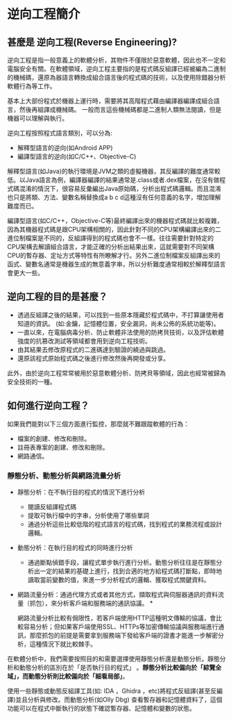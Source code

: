 # 逆向工程簡介

## 甚麼是 逆向工程\(Reverse Engineering\)?

逆向工程是指一般意義上的軟體分析，其物件不僅限於惡意軟體，因此也不一定和電腦安全有關。在軟體領域，逆向工程主要指的是程式碼反組譯已經被編為二進制的機械碼，還原為器語言轉換成組合語言後的程式碼的技術，以及使用除錯器分析軟體行為等工作。

基本上大部份程式於機器上運行時，需要將其高階程式藉由編譯器編譯成組合語言，然後再組譯成機械碼。一般而言這些機械碼都是二進制人類無法閱讀，但是機器可以理解與執行。

逆向工程按照程式語言類別，可以分為:

* 解釋型語言的逆向\(如Android APP\)
* 編譯型語言的逆向\(如C/C++、Objective-C\)

解釋型語言\(如Java\)的執行環境是JVM之類的虛擬機器，其反編譯的難度通常較低。以Java語言為例，編譯器編譯的結果通常是.class或者.dex檔案，在沒有做程式碼混淆的情況下，很容易反彙編出Java原始碼，分析出程式碼邏輯。而且混淆也只是將類、方法、變數名稱替換成a b c d這種沒有任何意義的名字，增加理解難度而已。

編譯型語言\(如C/C++，Objective-C等\)最終編譯出來的機器程式碼就比較複雜，因為其機器程式碼是跟CPU架構相關的，因此針對不同的CPU架構編譯出來的二進位制檔案是不同的，反組譯得到的程式碼也會不一樣。往往需要針對特定的CPU架構去解讀組合語言，才能正確的分析出結果出來，這就需要對不同架構CPU的暫存器、定址方式等特性有所瞭解才行。另外二進位制檔案反組譯出來的函式、變數名通常是機器生成的無意義字串，所以分析難度通常相較於解釋型語言會更大一些。

## 逆向工程的目的是甚麼？

* 透過反組譯之後的結果，可以找到一些原本隱藏於程式碼中，不打算讓使用者知道的資訊。  \(如:金鑰，記憶體位置，安全漏洞，尚未公佈的系統功能等\)。
* 一直以來，在電腦病毒分析、防止軟體非法使用的防拷貝技術，以及評估軟體強度的抗篡改測試等領域都會用到逆向工程技術。
* 由其結果去修改原程式的二進碼達到驗證的繞過與跳過。
* 還原該程式原始程式碼之後進行修改然後再開發或分享。

此外，由於逆向工程常常被用於惡意軟體分析、防拷貝等領域，因此也經常被歸為安全技術的一種。



## 如何進行逆向工程？

如果我們能對以下三個方面進行監控，那麼就不難跟蹤軟體的行為：

* 檔案的創建、修改和刪除。
* 註冊表專案的創建、修改和刪除。
* 網路通信。

### 靜態分析、動態分析與網路流量分析

* 靜態分析：在不執行目的程式的情況下進行分析
  * 閱讀反組譯程式碼
  * 提取可執行檔中的字串，分析使用了哪些單詞
  * 通過分析這些比較低階的程式語言的程式碼，找到程式的業務流程或設計邏輯。


* 動態分析：在執行目的程式的同時進行分析
  * 通過斷點偵錯手段，讓程式單步執行進行分析。動態分析往往是在靜態分析出一定的結果的基礎上進行，找到合適的地方給程式碼打斷點，即時地讀取當前變數的值，來進一步分析程式的邏輯、獲取程式關鍵資料。
* 網路流量分析：通過代理方式或者其他方式，擷取程式與伺服器通訊的資料流量（抓包），來分析客戶端和服務端的通訊協議。
  * 


    網路流量分析比較有侷限性，若客戶端使用HTTP這種明文傳輸的協議，會比較容易分析；但如果客戶端使用SSL、HTTPs等加密傳輸協議與服務端進行通訊，那麼抓包的前提是需要拿到服務端下發給客戶端的證書才能進一步解密分析，這種情況下就比較棘手。



在軟體分析中，我們需要按照目的和需要選擇使用靜態分析還是動態分析。靜態分析和動態分析的區別在於「是否執行目的程式」 。**靜態分析比較偏向於「綜覽全域」，而動態分析則比較偏向於「細看局部」**。

 使用一些靜態或動態反組譯工具\(如: IDA ，Ghidra ，etc\)將程式反組譯\(甚至反編譯\)並且分析與修改。而動態分析\(如Olly Dbg\) 查看暫存器和記憶體資料了，這個功能可以在程式中斷執行的狀態下確認暫存器、記憶體和變數的狀態。

